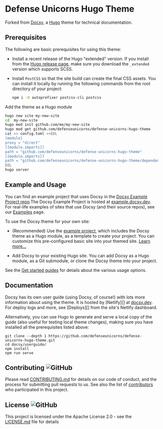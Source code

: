 # Defense Unicorns Hugo Theme

Forked from [Docsy](https://github.com/defenseunicorns/defense-unicorns-hugo-theme), a [Hugo](https://gohugo.io) theme for technical documentation.

## Prerequisites

The following are basic prerequisites for using this theme:

- Install a recent release of the Hugo "extended" version. If you install from
  the [Hugo release page](https://github.com/gohugoio/hugo/releases), make sure
  you download the `_extended` version which supports SCSS.

- Install `PostCSS` so that the site build can create the final CSS assets. You
  can install it locally by running the following commands from the root
  directory of your project:

  ```bash
  npm i -D autoprefixer postcss-cli postcss
  ```

Add the theme as a Hugo module

```bash
hugo new site my-new-site
cd  my-new-site
hugo mod init github.com/me/my-new-site
hugo mod get github.com/defenseunicorns/defense-unicorns-hugo-theme
cat >> config.toml <<EOL
[module]
proxy = "direct"
[[module.imports]]
path = "github.com/defenseunicorns/defense-unicorns-hugo-theme"
[[module.imports]]
path = "github.com/defenseunicorns/defense-unicorns-hugo-theme/dependencies"
EOL
hugo server
```

## Example and Usage

You can find an example project that uses Docsy in the [Docsy Example Project
repo](https://github.com/defenseunicorns/defense-unicorns-hugo-theme-example).The Docsy Example Project is
hosted at [example.docsy.dev](https://example.docsy.dev). For
real-life examples of sites that use Docsy (and their source repos), see our
[Examples](https://www.docsy.dev/docs/examples/) page.

To use the Docsy theme for your own site:

- (Recommended) Use the [example
  project](https://github.com/defenseunicorns/defense-unicorns-hugo-theme-example), which includes the Docsy
  theme as a Hugo module, as a template to create your project. You can customize
  this pre-configured basic site into your themed site. [Learn
  more...](https://github.com/defenseunicorns/defense-unicorns-hugo-theme-example)

- Add Docsy to your existing Hugo site. You can
  add Docsy as a Hugo module, as a Git submodule, or clone the Docsy theme into your
  project.

See the [Get started guides](https://www.docsy.dev/docs/get-started/)
for details about the various usage options.

## Documentation

Docsy has its own user guide (using Docsy, of course!) with lots more
information about using the theme. It is hosted by [Netlify][] at
[docsy.dev](https://docsy.dev). For deploy logs and more, see [Deploys][] from
the site's Netlify dashboard.

Alternatively, you can use Hugo to generate and serve a local copy of the guide
(also useful for testing local theme changes), making sure you have installed
all the prerequisites listed above:

```console
git clone --depth 1 https://github.com/defenseunicorns/defense-unicorns-hugo-theme.git
cd docsy/userguide/
npm install
npm run serve
```

## Contributing ![GitHub](https://img.shields.io/github/contributors/defenseunicorns/defense-unicorns-hugo-theme)

Please read
[CONTRIBUTING.md](https://github.com/defenseunicorns/defense-unicorns-hugo-theme/blob/main/CONTRIBUTING.md)
for details on our code of conduct, and the process for submitting pull requests
to us. See also the list of
[contributors](https://github.com/defenseunicorns/defense-unicorns-hugo-theme/graphs/contributors) who
participated in this project.

## License ![GitHub](https://img.shields.io/github/license/defenseunicorns/defense-unicorns-hugo-theme)

This project is licensed under the Apache License 2.0 - see the
[LICENSE.md](https://github.com/defenseunicorns/defense-unicorns-hugo-theme/blob/main/LICENSE) file for
details
